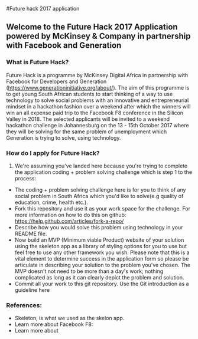 #Future hack 2017 application

## Welcome to the Future Hack 2017 Application powered by McKinsey & Company in partnership with Facebook and Generation

### What is Future Hack?
Future Hack is a programme by McKinsey Digital Africa in partnership with Facebook for Developers and Generation (https://www.generationinitiative.org/about/). The aim of this programme is to get young South African students to start thinking of a way to use technology to solve social problems with an innovative and entrepreneurial mindset in a hackathon fashion over a weekend after which the winners will win an all expense paid trip to the Facebook F8 conference in the Silicon Valley in 2018.
The selected applicants will be invited to a weekend hackathon challenge in Johannesburg on the 13 - 15th October 2017 where they will be solving for the same problem of unemployment which Generation is trying to solve, using technology.

### How do I apply for Future Hack?
1. We're assuming you've landed here because you're trying to complete the application coding + problem solving challenge which is step 1 to the process:
  - The coding + problem solving challenge here is for you to think of any social problem in South Africa which you'd like to solve(e.g quality of education, crime, health etc.).
  - Fork this repository and use it as your work space for the challenge. For more information on how to do this on github: https://help.github.com/articles/fork-a-repo/ 
  - Describe how you would solve this problem using technology in your README file.
  - Now build an MVP (Minimum viable Product) website of your solution using the skeleton app as a library of styling options for you to use but feel free to use any other framework you wish. Please note that this is a vital element to determine success in the application form so please be articulate in describing your solution to the problem you've chosen. The MVP doesn't not need to be more than a day's work; nothing complicated as long as it can clearly depict the problem and solution.
  - Commit all your work to this git repository. Use the Git introduction as a guideline here


### References:
- Skeleton, is what we used as the skelon app.
- Learn more about Facebook F8:
- Learn more about
